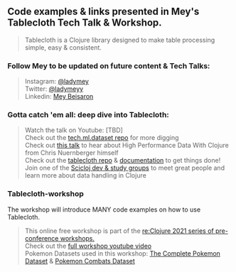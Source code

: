 ## Code examples & links presented in Mey's Tablecloth Tech Talk & Workshop. 
> Tablecloth is a Clojure library designed to make table processing simple, easy & consistent.

### Follow Mey to be updated on future content & Tech Talks: 

> Instagram: <a href="https://www.instagram.com/ladymey" target="_blank">@ladymey</a>   
> Twitter: <a href="https://twitter.com/ladymeyy" target="_blank">@ladymeyy</a>   
> Linkedin: <a href="https://www.linkedin.com/in/ladymey/" target="_blank">Mey Beisaron</a> 

### Gotta catch 'em all: deep dive into Tablecloth:
> Watch the talk on Youtube: [TBD]   
> Check out the <a href="https://github.com/techascent/tech.ml.dataset" target="_blank">tech.ml.dataset repo</a> for more digging      
> Check out <a href="https://www.youtube.com/watch?v=5mUGu4RlwKE&ab_channel=LondonClojurians" target="_blank">this talk</a> to hear about High Performance Data With Clojure from Chris Nuernberger himself   
> Check out the <a href="https://github.com/scicloj/tablecloth" target="_blank">tablecloth repo</a> & <a href="https://scicloj.github.io/tablecloth" target="_blank">documentation</a> to get things done! 
> Join one of the <a href="https://scicloj.github.io/docs/community/groups/" target="_blank">Scicloj dev & study groups</a> to meet great people and learn more about data handling in Clojure


### Tablecloth-workshop
The workshop will introduce MANY code examples on how to use Tablecloth. 

> This online free workshop is part of the <a href="https://www.reclojure.org/#workshops" target="_blank">re:Clojure 2021 series of pre-conference workshops.</a>     
> Check out the <a href="https://www.youtube.com/watch?v=VD17eB6vVto&t=1093s&ab_channel=LondonClojurians" target="_blank"> full workshop youtube video</a>  
> Pokemon Datasets used in this workshop: <a href="https://www.kaggle.com/rounakbanik/pokemon/version/1" target="_blank">The Complete Pokemon Dataset</a> & <a href="https://www.kaggle.com/jonathanbouchet/pokemon-battles/data?select=combats.csv " target="_blank">Pokemon Combats Dataset</a> 
